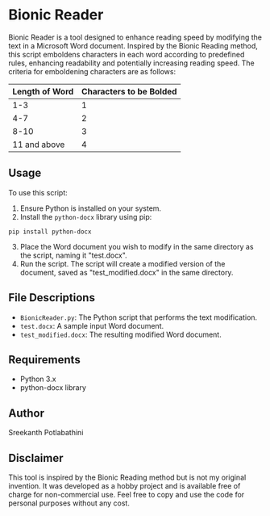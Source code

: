 # Bionic Reader

Bionic Reader is a tool designed to enhance reading speed by modifying the text in a Microsoft Word document. Inspired by the Bionic Reading method, this script emboldens characters in each word according to predefined rules, enhancing readability and potentially increasing reading speed. The criteria for emboldening characters are as follows:

| Length of Word | Characters to be Bolded |
|---|---|
| 1-3 | 1 |
| 4-7 | 2 |
| 8-10 | 3 |
| 11 and above | 4 |

## Usage

To use this script:

1. Ensure Python is installed on your system.
2. Install the `python-docx` library using pip:
```
pip install python-docx
```
3. Place the Word document you wish to modify in the same directory as the script, naming it "test.docx".
4. Run the script. The script will create a modified version of the document, saved as "test_modified.docx" in the same directory.

## File Descriptions

- `BionicReader.py`: The Python script that performs the text modification.
- `test.docx`: A sample input Word document.
- `test_modified.docx`: The resulting modified Word document.

## Requirements

- Python 3.x
- python-docx library

## Author

Sreekanth Potlabathini

## Disclaimer

This tool is inspired by the Bionic Reading method but is not my original invention. It was developed as a hobby project and is available free of charge for non-commercial use. Feel free to copy and use the code for personal purposes without any cost.
